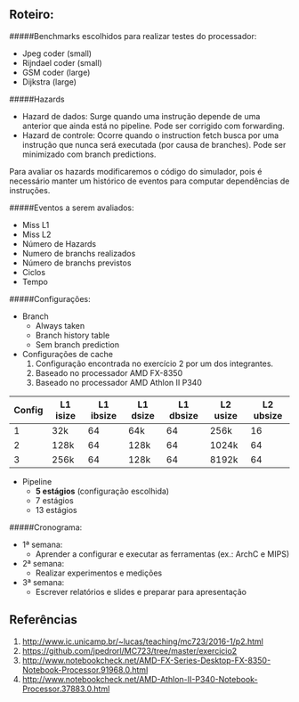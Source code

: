 Roteiro:
----
#####Benchmarks escolhidos para realizar testes do processador:
* Jpeg coder (small)
* Rijndael coder (small)
* GSM coder (large)
* Dijkstra (large)
 
#####Hazards
* Hazard de dados: Surge quando uma instrução depende de uma anterior que ainda está no pipeline. Pode ser corrigido com forwarding.
* Hazard de controle: Ocorre quando o instruction fetch busca por uma instrução que nunca será executada (por causa de branches). Pode ser minimizado com branch predictions.

Para avaliar os hazards modificaremos o código do simulador, pois é necessário manter um histórico de eventos para computar dependências de instruções.

#####Eventos a serem avaliados:
* Miss L1
* Miss L2
* Número de Hazards
* Numero de branchs realizados
* Número de branchs previstos
* Ciclos 
* Tempo

#####Configurações:
* Branch
  * Always taken
  * Branch history table
  * Sem branch prediction
* Configurações de cache
  1. Configuração encontrada no exercício 2 por um dos integrantes.
  2. Baseado no processador AMD FX-8350
  3. Baseado no processador AMD Athlon II P340

|Config | L1 isize | L1 ibsize | L1 dsize | L1 dbsize | L2 usize | L2 ubsize |
| --- | --- | --- | --- | --- | --- | --- |
| 1 | 32k | 64 | 64k | 64 | 256k | 16 |
| 2 | 128k | 64 | 128k | 64 | 1024k | 64 |
| 3 | 256k | 64 | 128k | 64 | 8192k | 64 |
 

* Pipeline
  * __5 estágios__ (configuração escolhida)
  * 7 estágios
  * 13 estágios


#####Cronograma:
* 1ª semana:
  * Aprender a configurar e executar as ferramentas (ex.: ArchC e MIPS)
* 2ª semana:
  * Realizar experimentos e medições
* 3ª semana:
  * Escrever relatórios e slides e preparar para apresentação




Referências
----
1. http://www.ic.unicamp.br/~lucas/teaching/mc723/2016-1/p2.html
2. https://github.com/jpedrorl/MC723/tree/master/exercicio2
3. http://www.notebookcheck.net/AMD-FX-Series-Desktop-FX-8350-Notebook-Processor.91968.0.html
4. http://www.notebookcheck.net/AMD-Athlon-II-P340-Notebook-Processor.37883.0.html
